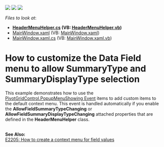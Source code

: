 <!-- default badges list -->
![](https://img.shields.io/endpoint?url=https://codecentral.devexpress.com/api/v1/VersionRange/128578583/12.1.10%2B)
[![](https://img.shields.io/badge/Open_in_DevExpress_Support_Center-FF7200?style=flat-square&logo=DevExpress&logoColor=white)](https://supportcenter.devexpress.com/ticket/details/E20028)
[![](https://img.shields.io/badge/📖_How_to_use_DevExpress_Examples-e9f6fc?style=flat-square)](https://docs.devexpress.com/GeneralInformation/403183)
<!-- default badges end -->
<!-- default file list -->
*Files to look at*:

* **[HeaderMenuHelper.cs](./CS/WpfApplication53/HeaderMenuHelper.cs) (VB: [HeaderMenuHelper.vb](./VB/WpfApplication53/HeaderMenuHelper.vb))**
* [MainWindow.xaml](./CS/WpfApplication53/MainWindow.xaml) (VB: [MainWindow.xaml](./VB/WpfApplication53/MainWindow.xaml))
* [MainWindow.xaml.cs](./CS/WpfApplication53/MainWindow.xaml.cs) (VB: [MainWindow.xaml.vb](./VB/WpfApplication53/MainWindow.xaml.vb))
<!-- default file list end -->
# How to customize the Data Field menu to allow SummaryType and SummaryDisplayType selection


<p>This example demonstrates how to use the <a href="https://documentation.devexpress.com/#WPF/DevExpressXpfPivotGridPivotGridControl_PopupMenuShowingtopic">PivotGridControl.PopupMenuShowing Event</a> items to add custom items to the default context menu. This event is handled automatically if you enable the <strong>AllowFieldSummaryTypeChanging</strong> or  <strong>AllowFieldSummaryDisplayTypeChanging</strong> attached properties that are defined in the <strong>HeaderMenuHelper</strong> class. </p>
<p><br><strong>See Also:</strong><br><a href="https://www.devexpress.com/Support/Center/p/E2205">E2205: How to create a context menu for field values</a></p>

<br/>


